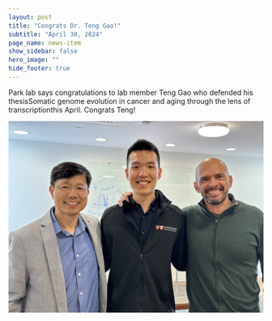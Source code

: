 ```yaml
---
layout: post
title: "Congrats Dr. Teng Gao!"
subtitle: "April 30, 2024"
page_name: news-item
show_sidebar: false
hero_image: ""
hide_footer: true
---
```


Park lab says congratulations to lab member Teng Gao who defended his thesisSomatic genome evolution in cancer and aging through the lens of transcriptionthis April. Congrats Teng!

![Image](/img/news-images/img_4995.jpg)


